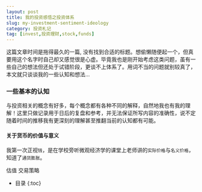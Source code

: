 ```yaml
---
layout: post
title: 我的投资感悟之投资体系
slug: my-investment-sentiment-ideology
category: 投资札记
tag: [invest,投资理财,stock,funds]
---
```

这篇文章时间是拖得最久的一篇, 没有找到合适的标题。想偷懒随便起一个，但真要用这个名字时自己却又感觉很是心虚。毕竟我也是刚开始考虑这类问题，虽有一些自己的想法但还处于试错阶段，更谈不上体系了。用词不当的问题就别较真了，本文就只谈谈我的一些认知和想法...<!-- more -->

### 一些基本的认知
与投资相关的概念有好多，每个概念都有各种不同的解释，自然地我也有我的理解！这里只做记录用于日后的复盘和参考，并无法保证所写内容的准确性，说不定随着时间的推移我有更深刻的理解甚至推翻当前的认知都有可能。

#### 关于货币的价值与意义
我第一次正视`钱`，是在学校旁听微观经济学的课堂上老师讲的`实际价格`与`名义价格`，知道了`通货膨胀`。


估值
交易策略




* 目录
{:toc}

